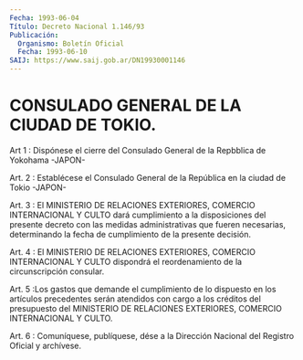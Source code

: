 ```yaml
---
Fecha: 1993-06-04
Título: Decreto Nacional 1.146/93
Publicación:
  Organismo: Boletín Oficial
  Fecha: 1993-06-10
SAIJ: https://www.saij.gob.ar/DN19930001146
---
```

# CONSULADO GENERAL DE LA CIUDAD DE TOKIO.

<a id="1"></a>
Art  1  :  Dispónese  el  cierre  del  Consulado General de la Repbblica  de Yokohama -JAPON-

<a id="2"></a>
Art. 2 : Establécese el Consulado General de la República en la ciudad de Tokio -JAPON-

<a id="3"></a>
Art.  3  :  El  MINISTERIO  DE RELACIONES EXTERIORES, COMERCIO INTERNACIONAL  Y CULTO dará cumplimiento  a  la  disposiciones  del presente  decreto   con  las  medidas  administrativas  que  fueren necesarias, determinando  la  fecha  de cumplimiento de la presente decisión.

<a id="4"></a>
Art.  4  :  El  MINISTERIO  DE RELACIONES EXTERIORES, COMERCIO INTERNACIONAL Y CULTO dispondrá el reordenamiento de la circunscripción consular.

<a id="5"></a>
Art. 5 :Los gastos que demande el cumplimiento de lo dispuesto en los  artículos  precedentes  serán  atendidos  con  cargo  a los créditos  del  presupuesto del MINISTERIO DE RELACIONES EXTERIORES, COMERCIO INTERNACIONAL Y CULTO.

<a id="6"></a>
Art. 6 : Comuníquese, publíquese, dése a la Dirección Nacional del Registro Oficial y archívese.